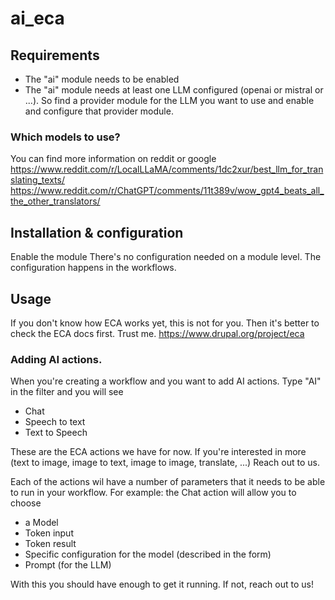 # ai_eca

## Requirements

- The "ai" module needs to be enabled
- The "ai" module needs at least one LLM configured (openai or mistral or ...). So find a provider module for the LLM you want to use and enable and configure that provider module.

### Which models to use?
You can find more information on reddit or google
https://www.reddit.com/r/LocalLLaMA/comments/1dc2xur/best_llm_for_translating_texts/
https://www.reddit.com/r/ChatGPT/comments/11t389v/wow_gpt4_beats_all_the_other_translators/

## Installation & configuration

Enable the module
There's no configuration needed on a module level.
The configuration happens in the workflows.

## Usage

If you don't know how ECA works yet, this is not for you.
Then it's better to check the ECA docs first. Trust me.
https://www.drupal.org/project/eca

### Adding AI actions.

When you're creating a workflow and you want to add AI actions.
Type "AI" in the filter and you will see
- Chat
- Speech to text
- Text to Speech

These are the ECA actions we have for now. If you're interested in more (text to image, image to text, image to image, translate, ...) Reach out to us.

Each of the actions wil have a number of parameters that it needs to be able to run in your workflow.
For example: the Chat action will allow you to choose
- a Model
- Token input
- Token result
- Specific configuration for the model (described in the form)
- Prompt (for the LLM)

With this you should have enough to get it running.
If not, reach out to us!
